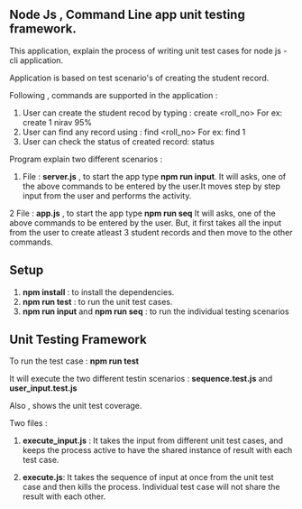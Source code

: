 ## Node Js , Command Line app unit testing framework.
This application, explain the process of writing unit test cases for node js - cli application.

Application is based on test scenario's of creating the student record.

Following , commands are supported in the application :
1. User can create the student recod by typing : create <roll_no> <name> <marks>
For ex: create 1 nirav 95%
2. User can find any record using : find <roll_no>
For ex: find 1
3. User can check the status of created record: status

Program explain two different scenarios :

1. File : **server.js** , to start the app type **npm run input**.
It will asks, one of the above commands to be entered by the user.It moves step by step input from the user and performs the activity.

2 File : **app.js** , to start the app type **npm run seq**
It will asks, one of the above commands to be entered by the user. But, it first takes all the input from the user to create atleast 3 student records and then move to the other commands.

## Setup
1. **npm install** : to install the dependencies.
2. **npm run test** : to run the unit test cases.
3. **npm run input** and **npm run seq** : to run the individual testing scenarios

## Unit Testing Framework
To run the test case : **npm run test**

It will execute the two different testin scenarios : 
**sequence.test.js** and **user_input.test.js**

Also , shows the unit test coverage.

Two files : 
1. **execute_input.js** : It takes the input from different unit test cases, and keeps the process active to have the shared instance of result with each test case.

2. **execute.js**: It takes the sequence of input at once from the unit test case and then kills the process. Individual test case will not share the result with each other.


